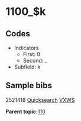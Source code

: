 # 1100\_$k

## Codes

-   Indicators
    -   First: 0
    -   Second: \_
-   Subfield: k

## Sample bibs

2521418 [Quicksearch](https://search.library.yale.edu/catalog/2521418) [VXWS](http://prodorbis.library.yale.edu:7014/vxws/GetHoldingsService?bibId=2521418)

**Parent topic:**[110](../../tags/110/110.md)


